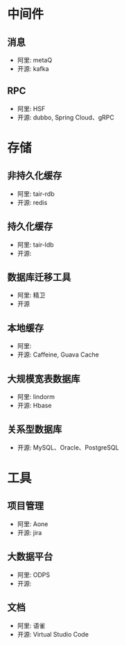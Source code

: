 # 中间件

## 消息
* 阿里: metaQ
* 开源: kafka

## RPC
* 阿里: HSF
* 开源: dubbo, Spring Cloud、gRPC


# 存储
## 非持久化缓存
* 阿里: tair-rdb
* 开源: redis

## 持久化缓存
* 阿里: tair-ldb
* 开源: 

## 数据库迁移工具
* 阿里: 精卫
* 开源

## 本地缓存
* 阿里: 
* 开源: Caffeine, Guava Cache

## 大规模宽表数据库
* 阿里: lindorm
* 开源: Hbase

## 关系型数据库
* 开源: MySQL、Oracle、PostgreSQL
  



# 工具
## 项目管理
* 阿里: Aone
* 开源: jira

## 大数据平台
* 阿里: ODPS
* 开源: 

## 文档
* 阿里: 语雀
* 开源: Virtual Studio Code